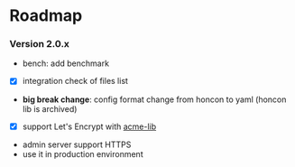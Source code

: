 # Roadmap

### Version 2.0.x

- bench: add benchmark
- [x] integration check of files list
- **big break change**: config format change from honcon to yaml (honcon lib is archived)
- [x] support Let's Encrypt with [acme-lib](https://crates.io/crates/acme-lib)
- admin server support HTTPS
- use it in production environment